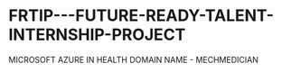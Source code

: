 # FRTIP---FUTURE-READY-TALENT-INTERNSHIP-PROJECT
MICROSOFT AZURE IN HEALTH DOMAIN  NAME - MECHMEDICIAN
